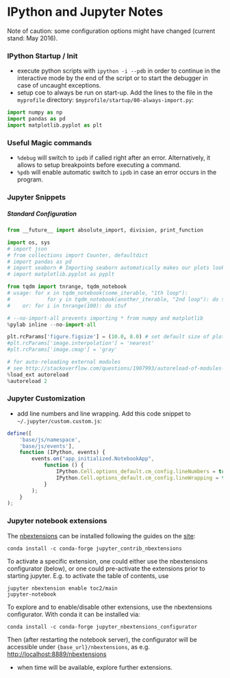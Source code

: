 # IPython and Jupyter Notes
Note of caution: some configuration options might have changed (current stand: May 2016).


### IPython Startup / Init
- execute python scripts with `ipython -i --pdb` in order to continue
  in the interactive mode by the end of the script or to start the
  debugger in case of uncaught exceptions.
- setup coe to always be run on start-up. Add the lines to the file in
  the `myprofile` directory: `$myprofile/startup/00-always-import.py`:

```python
import numpy as np
import pandas as pd
import matplotlib.pyplot as plt
```

### Useful Magic commands
- `%debug` will switch to `ipdb` if called right after an error. Alternatively, it allows to setup breakpoints before executing a command.
- `%pdb` will enable automatic switch to `ipdb` in case an error occurs in the program.

### Jupyter Snippets

##### Standard Configuration
```python
from __future__ import absolute_import, division, print_function

import os, sys
# import json
# from collections import Counter, defaultdict
# import pandas as pd
# import seaborn # Importing seaborn automatically makes our plots look better
# import matplotlib.pyplot as pyplt

from tqdm import tnrange, tqdm_notebook
# usage: for x in tqdm_notebook(some_iterable, "1th loop"):
#            for y in tqdm_notebook(another_iterable, "2nd loop"): do stuff
#    or: for i in tnrange(100): do stuf

# --no-import-all prevents importing * from numpy and matplotlib
%pylab inline --no-import-all

plt.rcParams['figure.figsize'] = (10.0, 8.0) # set default size of plots
#plt.rcParams['image.interpolation'] = 'nearest'
#plt.rcParams['image.cmap'] = 'gray'

# for auto-reloading external modules
# see http://stackoverflow.com/questions/1907993/autoreload-of-modules-in-ipython
%load_ext autoreload
%autoreload 2
```

### Jupyter Customization
- add line numbers and line wrapping. Add this code snippet to
  `~/.jupyter/custom.custom.js`:

```javascript
define([
    'base/js/namespace',
    'base/js/events'],
    function (IPython, events) {
        events.on("app_initialized.NotebookApp",
            function () {
                IPython.Cell.options_default.cm_config.lineNumbers = true;
                IPython.Cell.options_default.cm_config.lineWrapping = true;
            }
        );
    }
);
```

### Jupyter notebook extensions
The [nbextensions](https://github.com/ipython-contrib/jupyter_contrib_nbextensionsa)
can be installed following the guides on the
[site](https://github.com/ipython-contrib/jupyter_contrib_nbextensions):

```
conda install -c conda-forge jupyter_contrib_nbextensions
```

To activate a specific extension, one could either use the
nbextensions configurator (below), or one could pre-activate the
extensions prior to starting jupyter. E.g. to activate the table of
contents, use

```
jupyter nbextension enable toc2/main
jupyter-notebook
```

To explore and to enable/disable other extensions, use the
nbextensions configurator. With conda it can be installed via:

```
conda install -c conda-forge jupyter_nbextensions_configurator
```

Then (after restarting the notebook server), the configurator will be accessible under
`{base_url}/nbextensions`, as e.g.
[http://localhost:8889/nbextensions](http://localhost:8889/nbextensions)

- when time will be available, explore further extensions.
